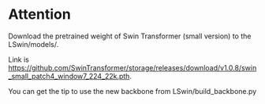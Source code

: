 # Attention
  Download the pretrained weight of Swin Transformer (small version) to the LSwin/models/.
  
  Link is https://github.com/SwinTransformer/storage/releases/download/v1.0.8/swin_small_patch4_window7_224_22k.pth.

  You can get the tip to use the new backbone from LSwin/build_backbone.py
